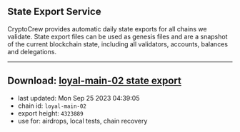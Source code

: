 ## State Export Service
CryptoCrew provides automatic daily state exports for all chains we validate. State export files can be used as genesis files and are a snapshot of the current blockchain state, including all validators, accounts, balances and delegations.

---
**Download: [loyal-main-02 state export](https://dl.ccvalidators.com/SERVICE/loyal/loyal-main-02_export_4323889.json)**
---

- last updated: Mon Sep 25 2023 04:39:05
- chain id: `loyal-main-02`
- export height: `4323889`
- use for: airdrops, local tests, chain recovery
